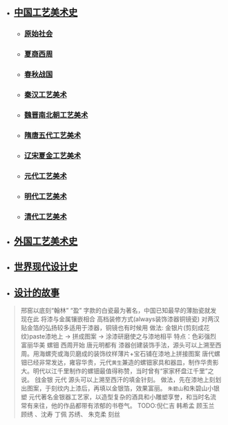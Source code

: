 
- ## [中国工艺美术史](/ArtHistory/ZhArtHistory.md)
	- ### [原始社会](/ArtHistory/ZhArtHistory/PrimitiveSociety/PrimitiveSociety.md)
	- ### [夏商西周](/ArtHistory/ZhArtHistory/XiaShangZhouDynasties/XiaShangZhouDynasties.md)
	- ### [春秋战国](/ArtHistory/ZhArtHistory/Spring&AutumnPeriod/Spring&AutumnPeriod.md)
	- ### [秦汉工艺美术](/ArtHistory/ZhArtHistory/QinHanDynasty/QinHanDynasty.md)
	- ### [魏晋南北朝工艺美术](/ArtHistory/ZhArtHistory/QinHanDynasty/QinHanDynasty.md)
	- ### [隋唐五代工艺美术](/ArtHistory/ZhArtHistory/)
	- ### [辽宋夏金工艺美术](/ArtHistory/ZhArtHistory/)
	- ### [元代工艺美术](/ArtHistory/ZhArtHistory/)	
	- ### [明代工艺美术](/ArtHistory/ZhArtHistory/)
	- ### [清代工艺美术](/ArtHistory/ZhArtHistory/)
	
- ## [外国工艺美术史](/ArtHistory/EuArtHistory.md)
- ## [世界现代设计史](/ArtHistory/DesignHistory.md)
- ## [设计的故事](/StoryOfDesign.md)


> 邢窑以底刻“翰林” “盈” 字款的白瓷最为著名，中国已知最早的薄胎瓷就发现在此
> 将漆与金属镶嵌相合 高档装修方式(always装饰漆器铜镜瓷) 对两汉贴金箔的弘扬较多适用于漆器，铜镜也有时候用
> 做法: 金银片(剪刻成花纹)paste漆地上 -> 拼成图案 -> 涂漆研磨使之与漆地相平
> 特点：色彩强烈 富丽华美 
> 螺钿 西周开始 唐元明都有
> 漆器创建装饰手法，源头可以上溯至西周。用海螺壳或海贝磨成的装饰纹样薄片+宝石铺在漆地上拼接图案 
> 唐代螺钿已经非常发达，雍容华贵，元代`黄生`兼造的螺钿家具和器皿，制作华贵影大。明代以江千里制作的螺钿最值得称赞，当时曾有“家家杯盘江千里”之说。
> 戗金银 元代
> 源头可以上溯至西汗的填金针刻。
> 做法，先在漆地上刻划出图案，于刻纹内上漆后，再填以金银箔，效果富丽。
> `朱碧山`和朱碧山小银塑
> 元代著名金银器工艺家，以造型复杂的酒具和小雕塑享誉，和当时名流常有来往，他的作品都带有浓郁的书卷气。
> TODO:倪仁吉
> 韩希孟 顾玉兰 顾绣 、沈寿 丁佩 苏绣、 朱克柔 刻丝